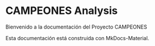 # CAMPEONES Analysis

Bienvenido a la documentación del Proyecto CAMPEONES

Esta documentación está construida con MkDocs-Material.
